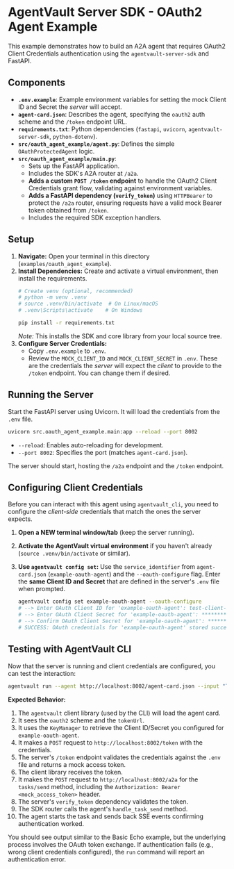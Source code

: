 # AgentVault Server SDK - OAuth2 Agent Example

This example demonstrates how to build an A2A agent that requires OAuth2 Client Credentials authentication using the `agentvault-server-sdk` and FastAPI.

## Components

*   **`.env.example`**: Example environment variables for setting the mock Client ID and Secret the *server* will accept.
*   **`agent-card.json`**: Describes the agent, specifying the `oauth2` auth scheme and the `/token` endpoint URL.
*   **`requirements.txt`**: Python dependencies (`fastapi`, `uvicorn`, `agentvault-server-sdk`, `python-dotenv`).
*   **`src/oauth_agent_example/agent.py`**: Defines the simple `OAuthProtectedAgent` logic.
*   **`src/oauth_agent_example/main.py`**:
    *   Sets up the FastAPI application.
    *   Includes the SDK's A2A router at `/a2a`.
    *   **Adds a custom `POST /token` endpoint** to handle the OAuth2 Client Credentials grant flow, validating against environment variables.
    *   **Adds a FastAPI dependency (`verify_token`)** using `HTTPBearer` to protect the `/a2a` router, ensuring requests have a valid mock Bearer token obtained from `/token`.
    *   Includes the required SDK exception handlers.

## Setup

1.  **Navigate:** Open your terminal in this directory (`examples/oauth_agent_example`).
2.  **Install Dependencies:** Create and activate a virtual environment, then install the requirements.
    ```bash
    # Create venv (optional, recommended)
    # python -m venv .venv
    # source .venv/bin/activate  # On Linux/macOS
    # .venv\Scripts\activate    # On Windows

    pip install -r requirements.txt
    ```
    *Note:* This installs the SDK and core library from your local source tree.
3.  **Configure Server Credentials:**
    *   Copy `.env.example` to `.env`.
    *   Review the `MOCK_CLIENT_ID` and `MOCK_CLIENT_SECRET` in `.env`. These are the credentials the *server* will expect the *client* to provide to the `/token` endpoint. You can change them if desired.

## Running the Server

Start the FastAPI server using Uvicorn. It will load the credentials from the `.env` file.

```bash
uvicorn src.oauth_agent_example.main:app --reload --port 8002
```
*   `--reload`: Enables auto-reloading for development.
*   `--port 8002`: Specifies the port (matches `agent-card.json`).

The server should start, hosting the `/a2a` endpoint and the `/token` endpoint.

## Configuring Client Credentials

Before you can interact with this agent using `agentvault_cli`, you need to configure the *client-side* credentials that match the ones the server expects.

1.  **Open a NEW terminal window/tab** (keep the server running).
2.  **Activate the AgentVault virtual environment** if you haven't already (`source .venv/bin/activate` or similar).
3.  **Use `agentvault config set`:** Use the `service_identifier` from `agent-card.json` (`example-oauth-agent`) and the `--oauth-configure` flag. Enter the **same Client ID and Secret** that are defined in the server's `.env` file when prompted.

    ```bash
    agentvault config set example-oauth-agent --oauth-configure
    # --> Enter OAuth Client ID for 'example-oauth-agent': test-client-id-123
    # --> Enter OAuth Client Secret for 'example-oauth-agent': ************************
    # --> Confirm OAuth Client Secret for 'example-oauth-agent': ************************
    # SUCCESS: OAuth credentials for 'example-oauth-agent' stored successfully in keyring.
    ```

## Testing with AgentVault CLI

Now that the server is running and client credentials are configured, you can test the interaction:

```bash
agentvault run --agent http://localhost:8002/agent-card.json --input "Test OAuth Auth"
```

**Expected Behavior:**

1.  The `agentvault` client library (used by the CLI) will load the agent card.
2.  It sees the `oauth2` scheme and the `tokenUrl`.
3.  It uses the `KeyManager` to retrieve the Client ID/Secret you configured for `example-oauth-agent`.
4.  It makes a `POST` request to `http://localhost:8002/token` with the credentials.
5.  The server's `/token` endpoint validates the credentials against the `.env` file and returns a mock access token.
6.  The client library receives the token.
7.  It makes the `POST` request to `http://localhost:8002/a2a` for the `tasks/send` method, including the `Authorization: Bearer <mock_access_token>` header.
8.  The server's `verify_token` dependency validates the token.
9.  The SDK router calls the agent's `handle_task_send` method.
10. The agent starts the task and sends back SSE events confirming authentication worked.

You should see output similar to the Basic Echo example, but the underlying process involves the OAuth token exchange. If authentication fails (e.g., wrong client credentials configured), the `run` command will report an authentication error.
